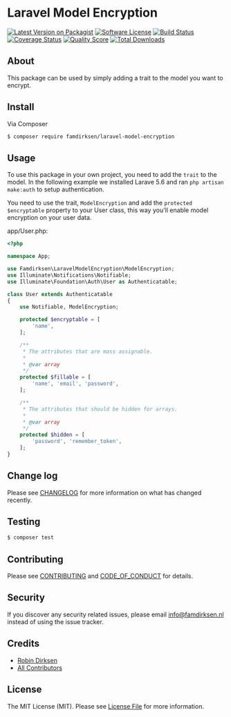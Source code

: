 # Laravel Model Encryption

[![Latest Version on Packagist][ico-version]][link-packagist]
[![Software License][ico-license]](LICENSE.md)
[![Build Status][ico-travis]][link-travis]
[![Coverage Status][ico-scrutinizer]][link-scrutinizer]
[![Quality Score][ico-code-quality]][link-code-quality]
[![Total Downloads][ico-downloads]][link-downloads]

## About

This package can be used by simply adding a trait to the model you want to encrypt.

## Install

Via Composer

``` bash
$ composer require famdirksen/laravel-model-encryption
```

## Usage

To use this package in your own project, you need to add the `trait` to the model. In the following example we installed Larave 5.6 and ran `php artisan make:auth` to setup authentication.

You need to use the trait, `ModelEncryption` and add the `protected $encryptable` property to your User class, this way you'll enable model encryption on your user data.

app/User.php:
``` php
<?php

namespace App;

use Famdirksen\LaravelModelEncryption\ModelEncryption;
use Illuminate\Notifications\Notifiable;
use Illuminate\Foundation\Auth\User as Authenticatable;

class User extends Authenticatable
{
    use Notifiable, ModelEncryption;

    protected $encryptable = [
        'name',
    ];

    /**
     * The attributes that are mass assignable.
     *
     * @var array
     */
    protected $fillable = [
        'name', 'email', 'password',
    ];

    /**
     * The attributes that should be hidden for arrays.
     *
     * @var array
     */
    protected $hidden = [
        'password', 'remember_token',
    ];
}

```

## Change log

Please see [CHANGELOG](CHANGELOG.md) for more information on what has changed recently.

## Testing

``` bash
$ composer test
```

## Contributing

Please see [CONTRIBUTING](CONTRIBUTING.md) and [CODE_OF_CONDUCT](CODE_OF_CONDUCT.md) for details.

## Security

If you discover any security related issues, please email info@famdirksen.nl instead of using the issue tracker.

## Credits

- [Robin Dirksen][link-author]
- [All Contributors][link-contributors]

## License

The MIT License (MIT). Please see [License File](LICENSE.md) for more information.

[ico-version]: https://img.shields.io/packagist/v/famdirksen/Laravel-Model-Encryption.svg?style=flat-square
[ico-license]: https://img.shields.io/badge/license-MIT-brightgreen.svg?style=flat-square
[ico-travis]: https://img.shields.io/travis/Famdirksen/Laravel-Model-Encryption/master.svg?style=flat-square
[ico-scrutinizer]: https://img.shields.io/scrutinizer/coverage/g/famdirksen/Laravel-Model-Encryption.svg?style=flat-square
[ico-code-quality]: https://img.shields.io/scrutinizer/g/famdirksen/Laravel-Model-Encryption.svg?style=flat-square
[ico-downloads]: https://img.shields.io/packagist/dt/famdirksen/Laravel-Model-Encryption.svg?style=flat-square

[link-packagist]: https://packagist.org/packages/famdirksen/Laravel-Model-Encryption
[link-travis]: https://travis-ci.org/famdirksen/Laravel-Model-Encryption
[link-scrutinizer]: https://scrutinizer-ci.com/g/famdirksen/Laravel-Model-Encryption/code-structure
[link-code-quality]: https://scrutinizer-ci.com/g/famdirksen/Laravel-Model-Encryption
[link-downloads]: https://packagist.org/packages/famdirksen/Laravel-Model-Encryption
[link-author]: https://github.com/famdirksen
[link-contributors]: ../../contributors
